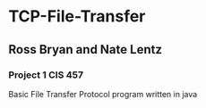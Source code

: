 # TCP-File-Transfer
## Ross Bryan and Nate Lentz

### Project 1 CIS 457
Basic File Transfer Protocol program 
written in java


